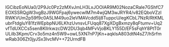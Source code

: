lGCibzEoNUa0/2P9Jc0Pz2zMXvJmLH3LxJOOIAR9M02NozaCRale7GShfC7EOXSSRQgW3vgBzJ9WGFpaj6ywecwlM7m4wjQM3wJRYR4/v82EQboVZzlRWKVUm2p59f9c0A5LM49uo2IeVMAVcdd5lj8TuppcU/egKCbL7NzR/RtKMLubrFtdgluY81fzWEpbpNU6LKhzUvnsvLFUqq87XgXDgBxmzy8qFtumv+Uq2vfTdUXCCs5sen8KllrkwzcDW2DU3qb4MFvVjoBKLY155D/EF5sFqhY8PtT0rULilb3Kpm/Crv3o5mz4n5W9+owL5XN7nP7jKn+aqklsA803dtN4sZ7/hSrfmwRab306Zt0jyJSx3IvcMV++72UrndFB
